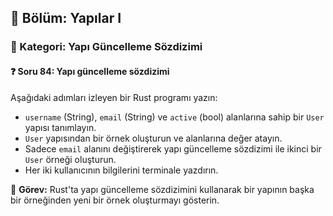 ## 📘 Bölüm: Yapılar I  
### 🔹 Kategori: Yapı Güncelleme Sözdizimi  
#### ❓ Soru 84: Yapı güncelleme sözdizimi

Aşağıdaki adımları izleyen bir Rust programı yazın:

- `username` (String), `email` (String) ve `active` (bool) alanlarına sahip bir `User` yapısı tanımlayın.
- `User` yapısından bir örnek oluşturun ve alanlarına değer atayın.
- Sadece `email` alanını değiştirerek yapı güncelleme sözdizimi ile ikinci bir `User` örneği oluşturun.
- Her iki kullanıcının bilgilerini terminale yazdırın.

🔧 **Görev:** Rust'ta yapı güncelleme sözdizimini kullanarak bir yapının başka bir örneğinden yeni bir örnek oluşturmayı gösterin.

